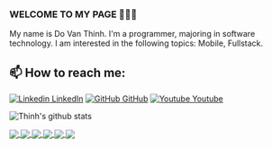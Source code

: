 ### WELCOME TO MY PAGE 👋👋👋
My name is Do Van Thinh. I'm a programmer, majoring in software technology. I am interested in the following topics: Mobile, Fullstack.<br>
## 📫 How to reach me: 

[![Linkedin](https://i.stack.imgur.com/gVE0j.png) LinkedIn](https://www.linkedin.com/in/%C4%91%E1%BB%97-v%C4%83n-635864196/) [![GitHub](https://i.stack.imgur.com/tskMh.png) GitHub](https://github.com/thinh0311/) [![Youtube](https://github.com/uvipen/introduction/blob/main/Youtube.png) Youtube](https://www.youtube.com/channel/UCaAZC93kzGDDls_WBJ16dVw)



![Thinh's github stats](https://github-readme-stats-git-masterrstaa-rickstaa.vercel.app/api?username=thinh0311&show_icons=false&theme=tokyonight&hide=contribs,prs,issues)

<a href="https://github.com/thinh0311/EcommerceApp">
  <!-- Change the `github-readme-stats.anuraghazra1.vercel.app` to `github-readme-stats.vercel.app`  -->
  <img align="center" src="https://github-readme-stats.anuraghazra1.vercel.app/api/pin/?username=thinh0311&repo=EcommerceApp&theme=radical" />
</a>    
<a href="https://github.com/thinh0311/SpringAPI">
  <!-- Change the `github-readme-stats.anuraghazra1.vercel.app` to `github-readme-stats.vercel.app`  -->
  <img align="center" src="https://github-readme-stats.anuraghazra1.vercel.app/api/pin/?username=thinh0311&repo=SpringAPI&theme=merko" />
</a>

<a href="https://github.com/thinh0311/EcommerceAdmin">
  <!-- Change the `github-readme-stats.anuraghazra1.vercel.app` to `github-readme-stats.vercel.app`  -->
  <img align="center" src="https://github-readme-stats.anuraghazra1.vercel.app/api/pin/?username=thinh0311&repo=EcommerceAdmin&theme=gruvbox" />
</a>    
<a href="https://github.com/thinh0311/EcommerceAPI">
  <!-- Change the `github-readme-stats.anuraghazra1.vercel.app` to `github-readme-stats.vercel.app`  -->
  <img align="center" src="https://github-readme-stats.anuraghazra1.vercel.app/api/pin/?username=thinh0311&repo=EcommerceAPI&theme=dark" />
</a>
<a href="https://github.com/thinh0311/StripePayment">
  <!-- Change the `github-readme-stats.anuraghazra1.vercel.app` to `github-readme-stats.vercel.app`  -->
  <img align="center" src="https://github-readme-stats.anuraghazra1.vercel.app/api/pin/?username=thinh0311&repo=StripePayment&theme=onedark" />
</a>    
<a href="https://github.com/thinh0311/ThiTracNghiem">
  <!-- Change the `github-readme-stats.anuraghazra1.vercel.app` to `github-readme-stats.vercel.app`  -->
  <img align="center" src="https://github-readme-stats.anuraghazra1.vercel.app/api/pin/?username=thinh0311&repo=ThiTracNghiem&theme=cobalt" />
</a>

